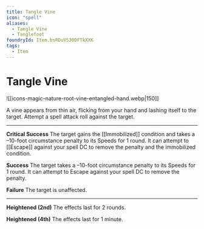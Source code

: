 ```yaml
---
title: Tangle Vine
icon: "spell"
aliases:
  - Tangle Vine
  - Tanglefoot
foundryId: Item.bsRDuVS30DFTkXXK
tags:
  - Item
---
```


# Tangle Vine
![[icons-magic-nature-root-vine-entangled-hand.webp|150]]

A vine appears from thin air, flicking from your hand and lashing itself to the target. Attempt a spell attack roll against the target.

* * *

**Critical Success** The target gains the [[Immobilized]] condition and takes a –10-foot circumstance penalty to its Speeds for 1 round. It can attempt to [[Escape]] against your spell DC to remove the penalty and the immobilized condition.

**Success** The target takes a –10-foot circumstance penalty to its Speeds for 1 round. It can attempt to Escape against your spell DC to remove the penalty.

**Failure** The target is unaffected.

* * *

**Heightened (2nd)** The effects last for 2 rounds.

**Heightened (4th)** The effects last for 1 minute.
